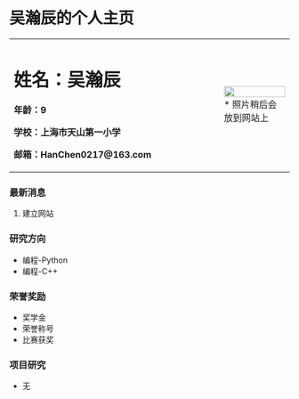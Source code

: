 # 吴瀚辰的个人主页

<table border="0">
  <tr>
    <td width="75%">
      <h1>姓名：吴瀚辰</h1>
      <p><b>年龄：9</b></p>
      <p><b>学校：上海市天山第一小学</b></p>
      <p><b>邮箱：HanChen0217@163.com</b></p>
    </td>
    <td width="25%">
      <img src="/zhengjianzhao.jpg" width="100%">      * 照片稍后会放到网站上
    </td>
  </tr>
</table>

### 最新消息
1. 建立网站

### 研究方向
- 编程-Python
- 编程-C++

### 荣誉奖励
- 奖学金
- 荣誉称号
- 比赛获奖

### 项目研究
- 无

